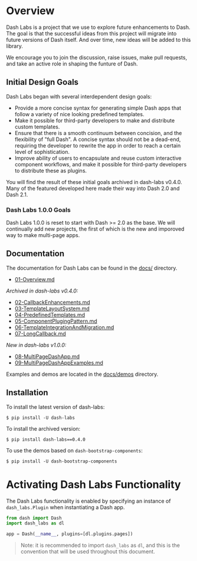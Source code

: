 # Overview
Dash Labs is a project that we use to explore future enhancements to Dash. The goal is that the successful ideas from this project will migrate into future versions of Dash itself. And over time, new ideas will be added to this library.

We encourage you to join the discussion, raise issues, make pull requests, and take an active role in shaping the funture of Dash.

## Initial Design Goals
Dash Labs began with several interdependent design goals:
 - Provide a more concise syntax for generating simple Dash apps that follow a variety of nice looking predefined templates.
 - Make it possible for third-party developers to make and distribute custom templates.
 - Ensure that there is a smooth continuum between concision, and the flexibility of "full Dash". A concise syntax should not be a dead-end, requiring the developer to rewrite the app in order to reach a certain level of sophistication.
 - Improve ability of users to encapsulate and reuse custom interactive component workflows, and make it possible for third-party developers to distribute these as plugins.  

You will find the result of these initial goals archived in dash-labs v0.4.0.  Many of the featured developed here made their way into Dash 2.0 and Dash 2.1.

### Dash Labs 1.0.0 Goals

Dash Labs 1.0.0 is reset to start with Dash >= 2.0 as the base. We will continually add new projects, the first of which is 
the new and imporoved way to make multi-page apps.  


## Documentation
The documentation for Dash Labs can be found in the [docs/](./docs/) directory.
  - [01-Overview.md](https://github.com/plotly/dash-labs/blob/main/docs/01-Overview.md)  

 _Archived in dash-labs v0.4.0:_
  - [02-CallbackEnhancements.md](https://github.com/plotly/dash-labs/blob/main/docs/02-CallbackEnhancements.md)
  - [03-TemplateLayoutSystem.md](https://github.com/plotly/dash-labs/blob/main/docs/03-TemplateLayoutSystem.md)
  - [04-PredefinedTemplates.md](https://github.com/plotly/dash-labs/blob/main/docs/04-PredefinedTemplates.md)
  - [05-ComponentPlugingPattern.md](https://github.com/plotly/dash-labs/blob/main/docs/05-ComponentPlugingPattern.md)
  - [06-TemplateIntegrationAndMigration.md](https://github.com/plotly/dash-labs/blob/main/docs/06-TemplateIntegrationAndMigration.md)
  - [07-LongCallback.md](https://github.com/plotly/dash-labs/blob/main/docs/07-LongCallback.md)

_New in dash-labs v1.0.0:_
  - [08-MultiPageDashApp.md](https://github.com/plotly/dash-labs/blob/main/docs/08-MultiPageDashApp.md)
  - [09-MultiPageDashAppExamples.md](https://github.com/plotly/dash-labs/blob/main/docs/09-MultiPageDashAppExamples.md)
 
Examples and demos are located in the [docs/demos](./docs/demos) directory.

## Installation
To install the latest version of dash-labs:

```
$ pip install -U dash-labs
```

To install the archived version:
```
$ pip install dash-labs==0.4.0
```

To use the demos  based on `dash-bootstrap-components`:

```
$ pip install -U dash-bootstrap-components 
```
 
# Activating Dash Labs Functionality
The Dash Labs functionality is enabled by specifying an instance of `dash_labs.Plugin` when instantiating a Dash app.

```python
from dash import Dash
import dash_labs as dl

app = Dash(__name__, plugins=[dl.plugins.pages])
```

> Note: it is recommended to import `dash_labs` as `dl`, and this is the convention that will be used throughout this document.

